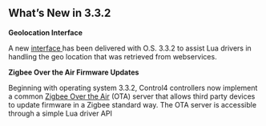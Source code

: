 
## What’s New in 3.3.2

**Geolocation Interface**

A new [interface ][1]has been delivered with O.S. 3.3.2 to assist Lua drivers in handling the geo location that was retrieved from webservices.


**Zigbee Over the Air Firmware Updates**

Beginning with operating system 3.3.2, Control4 controllers now implement a common [Zigbee Over the Air][2] (OTA) server that allows third party devices to update firmware in a Zigbee standard way. The OTA server is accessible through a simple Lua driver API

[1]:	https://snap-one.github.io/docs-driverworks-api/#geolocation-interface
[2]:	https://snap-one.github.io/docs-driverworks-api/#o-s-3-2-2-and-later-zigbee-ota-upgrade